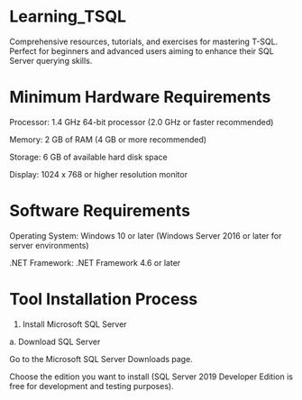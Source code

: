 # Learning_TSQL
Comprehensive resources, tutorials, and exercises for mastering T-SQL. Perfect for beginners and advanced users aiming to enhance their SQL Server querying skills.

# Minimum Hardware Requirements
Processor: 1.4 GHz 64-bit processor (2.0 GHz or faster recommended)

Memory: 2 GB of RAM (4 GB or more recommended)

Storage: 6 GB of available hard disk space

Display: 1024 x 768 or higher resolution monitor

# Software Requirements
Operating System: Windows 10 or later (Windows Server 2016 or later for server environments)

.NET Framework: .NET Framework 4.6 or later

# Tool Installation Process
1. Install Microsoft SQL Server
   
a. Download SQL Server

Go to the Microsoft SQL Server Downloads page.

Choose the edition you want to install (SQL Server 2019 Developer Edition is free for development and testing purposes).
